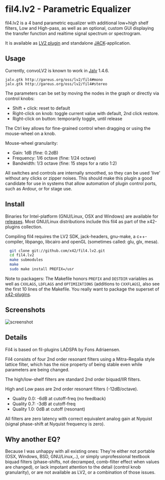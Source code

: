 fil4.lv2 - Parametric Equalizer
===============================

fil4.lv2 is a 4 band parametric equalizer with additional low+high shelf
filters, Low and High-pass, as well as an optional, custom GUI displaying
the transfer function and realtime signal spectrum or spectrogram.

It is available as [LV2 plugin](http://lv2plug.in/) and standalone
[JACK](http://jackaudio.org/)-application.


Usage
-----

Currently, convoLV2 is known to work in
[Jalv](http://drobilla.net/software/jalv/) 1.4.6.

    jalv.gtk http://gareus.org/oss/lv2/fil4#mono
    jalv.gtk http://gareus.org/oss/lv2/fil4#stereo

The parameters can be set by moving the nodes in the graph or directly
via control knobs:

*   Shift + click: reset to default
*   Right-click on knob: toggle current value with default, 2nd click restore.
*   Right-click on button: temporarily toggle, until release

The Ctrl key allows for fine-grained control when dragging or
using the mouse-wheel on a knob.

Mouse-wheel granularity:
*   Gain: 1dB (fine: 0.2dB)
*   Frequency: 1/6 octave (fine: 1/24 octave)
*   Bandwidth: 1/3 octave (fine: 15 steps for a ratio 1:2)

All switches and controls are internally smoothed, so they can be
used 'live' without any clicks or zipper noises. This should make
this plugin a good candidate for use in systems that allow automation
of plugin control ports, such as Ardour, or for stage use.


Install
-------

Binaries for Intel-platform (GNU/Linux, OSX and Windows) are available
for [releases](https://github.com/x42/fil4.lv2/releases). Most GNU/Linux
distributions include this fil4 as part of the x42-plugins collection.


Compiling fil4 requires the LV2 SDK, jack-headers, gnu-make, a c++-compiler,
libpango, libcairo and openGL (sometimes called: glu, glx, mesa).

```bash
  git clone git://github.com/x42/fil4.lv2.git
  cd fil4.lv2
  make submodules
  make
  sudo make install PREFIX=/usr
```

Note to packagers: The Makefile honors `PREFIX` and `DESTDIR` variables as well
as `CXXLAGS`, `LDFLAGS` and `OPTIMIZATIONS` (additions to `CXXFLAGS`), also
see the first 10 lines of the Makefile.
You really want to package the superset of [x42-plugins](https://github.com/x42/x42-plugins).


Screenshots
-----------

![screenshot](https://raw.github.com/x42/fil4.lv2/master/img/fil4_v2.png "Fil4 GUI")


Details
-------

Fil4 is based on fil-plugins LADSPA by Fons Adriaensen.

Fil4 consists of four 2nd order resonant filters using a Mitra-Regalia
style lattice filter, which has the nice property of being stable
even while parameters are being changed.

The high/low-shelf filters are standard 2nd order biquad/IIR filters.

High and Low pass are 2nd order resonant filters (-12dB/octave).
*   Quality 0.0: -6dB at cutoff-freq (no feedback)
*   Quality 0.7: -3dB at cutoff-freq
*   Quality 1.0:  0dB at cutoff (resonant)

All filters are zero latency with correct equivalent analog gain at Nyquist
(signal phase-shift at Nyquist frequency is zero).


Why another EQ?
---------------

Because I was unhappy with all existing ones: They're either not portable
(OSX, Windows, BSD, GNU/Linux,..), or simply unprofessional textbook biquad
filters (phase-shifts, not decramped, comb-filter effect when values are
changed), or lack impotant attention to the detail (control knob granularity),
or are not available as LV2, or a combination of those issues.
